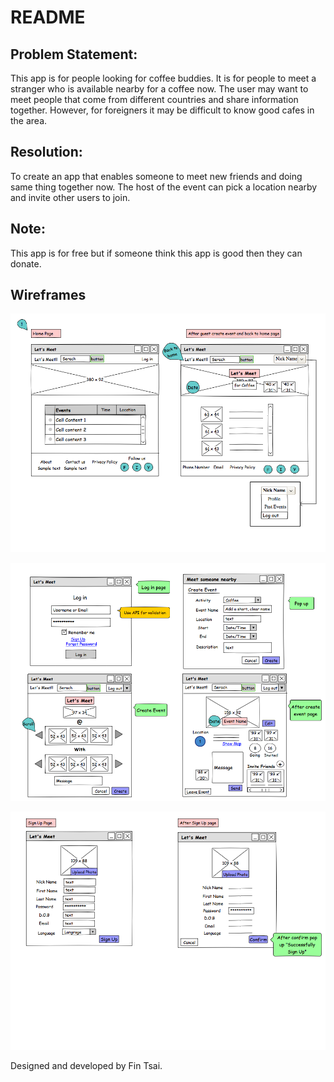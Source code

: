 # README

## Problem Statement:
This app is for people looking for coffee buddies. It is for people to meet a stranger who is available nearby for a coffee now. The user may want to meet people that come from different countries and share information together. However, for foreigners it may be difficult to know good cafes in the area.

## Resolution:
To create an app that enables someone to meet new friends and doing same thing together now. The host of the event can pick a location nearby and invite other users to join.

## Note:
This app is for free but if someone think this app is good then they can donate.

## Wireframes
![wireframe 1](https://raw.githubusercontent.com/FinTsai/lets-meet-app/master/docs/Wireframes.png)

![wireframe 2](https://raw.githubusercontent.com/FinTsai/lets-meet-app/master/docs/Wireframes2.png)

![wireframe 3](https://raw.githubusercontent.com/FinTsai/lets-meet-app/master/docs/Wireframe3.png)

Designed and developed by Fin Tsai.
